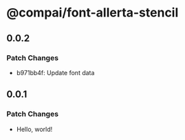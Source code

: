 # @compai/font-allerta-stencil

## 0.0.2

### Patch Changes

- b971bb4f: Update font data

## 0.0.1

### Patch Changes

- Hello, world!
